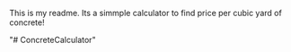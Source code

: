This is my readme. Its a simmple calculator to find price per cubic yard of concrete!

"# ConcreteCalculator" 
